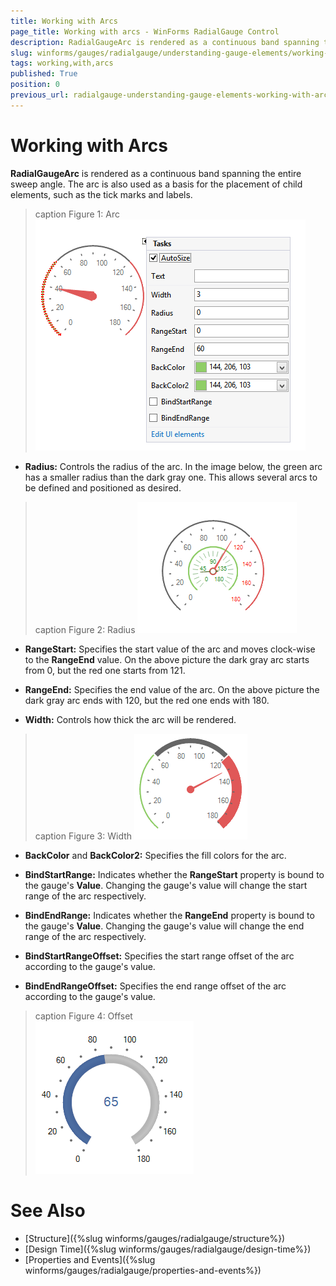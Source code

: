```yaml
---
title: Working with Arcs
page_title: Working with arcs - WinForms RadialGauge Control
description: RadialGaugeArc is rendered as a continuous band spanning the entire sweep angle. The arc is also used as a basis for the placement of child elements, such as the tick marks and labels.
slug: winforms/gauges/radialgauge/understanding-gauge-elements/working-with-arcs
tags: working,with,arcs
published: True
position: 0
previous_url: radialgauge-understanding-gauge-elements-working-with-arcs
---
```


# Working with Arcs

__RadialGaugeArc__ is rendered as a continuous band spanning the entire sweep angle. The arc is also used as a basis for the placement of child elements, such as the tick marks and labels.

>caption Figure 1: Arc
![radialgauge-understanding-gauge-elements-working-with-arcs 001](images/radialgauge-understanding-gauge-elements-working-with-arcs001.png)

* __Radius:__ Controls the radius of the arc. In the image below, the green arc has a smaller radius than the dark gray one. This allows several arcs to be defined and positioned as desired.

>caption Figure 2: Radius
![radialgauge-understanding-gauge-elements-working-with-arcs 002](images/radialgauge-understanding-gauge-elements-working-with-arcs002.png)

* __RangeStart:__ Specifies the start value of the arc and moves clock-wise to the __RangeEnd__ value. On the above picture the dark gray arc starts from 0, but the red one starts from 121.

* __RangeEnd:__ Specifies the end value of the arc. On the above picture the dark gray arc ends with 120, but the red one ends with 180.        

* __Width:__ Controls how thick the arc will be rendered.

>caption Figure 3: Width
![radialgauge-understanding-gauge-elements-working-with-arcs 003](images/radialgauge-understanding-gauge-elements-working-with-arcs003.png)

* __BackColor__ and __BackColor2:__ Specifies the fill colors for the arc.

* __BindStartRange:__ Indicates whether the __RangeStart__ property is bound to the gauge's __Value__. Changing the gauge's value will change the start range of the arc respectively.

* __BindEndRange:__ Indicates whether the __RangeEnd__ property is bound to the gauge's __Value__. Changing the gauge's value will change the end range of the arc respectively.

* __BindStartRangeOffset:__ Specifies the start range offset of the arc according to the gauge's value.

* __BindEndRangeOffset:__ Specifies the end range offset of the arc according to the gauge's value.

>caption Figure 4: Offset            
![radialgauge-understanding-gauge-elements-working-with-arcs 004](images/radialgauge-understanding-gauge-elements-working-with-arcs004.png)

# See Also

* [Structure]({%slug winforms/gauges/radialgauge/structure%})
* [Design Time]({%slug winforms/gauges/radialgauge/design-time%})
* [Properties and Events]({%slug winforms/gauges/radialgauge/properties-and-events%})